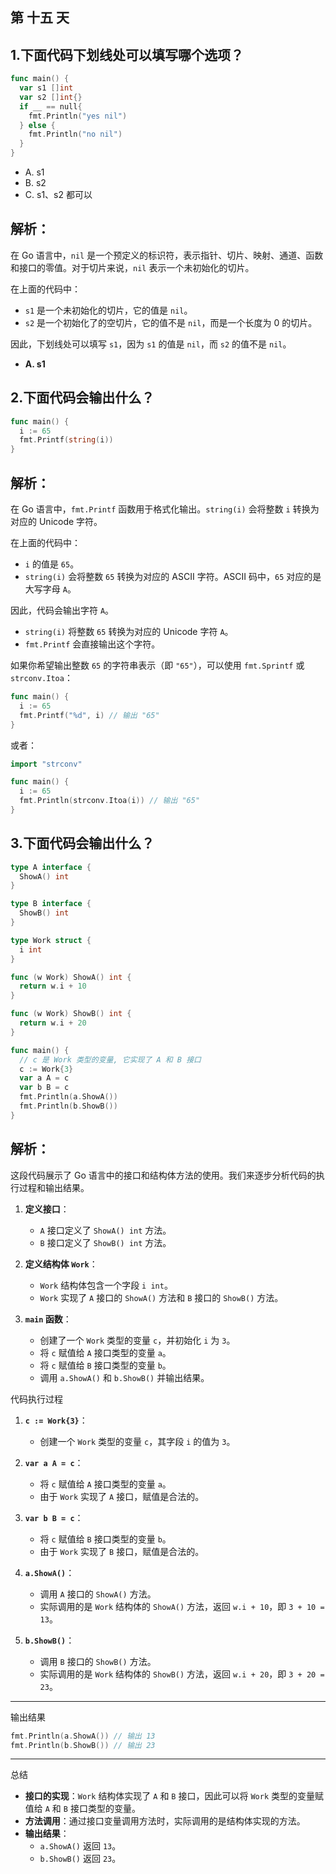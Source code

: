 ## 第 十五 天

## 1.下面代码下划线处可以填写哪个选项？

```go
func main() {
  var s1 []int
  var s2 []int{}
  if __ == null{
    fmt.Println("yes nil")
  } else {
    fmt.Println("no nil")
  }
}
```

- A. s1
- B. s2
- C. s1、s2 都可以

## 解析：

在 Go 语言中，`nil` 是一个预定义的标识符，表示指针、切片、映射、通道、函数和接口的零值。对于切片来说，`nil` 表示一个未初始化的切片。

在上面的代码中：

- `s1` 是一个未初始化的切片，它的值是 `nil`。
- `s2` 是一个初始化了的空切片，它的值不是 `nil`，而是一个长度为 0 的切片。

因此，下划线处可以填写 `s1`，因为 `s1` 的值是 `nil`，而 `s2` 的值不是 `nil`。

- **A. s1**


## 2.下面代码会输出什么？

```go
func main() {
  i := 65
  fmt.Printf(string(i))
}
```

## 解析：
在 Go 语言中，`fmt.Printf` 函数用于格式化输出。`string(i)` 会将整数 `i` 转换为对应的 Unicode 字符。

在上面的代码中：

- `i` 的值是 `65`。
- `string(i)` 会将整数 `65` 转换为对应的 ASCII 字符。ASCII 码中，`65` 对应的是大写字母 `A`。

因此，代码会输出字符 `A`。

- `string(i)` 将整数 `65` 转换为对应的 Unicode 字符 `A`。
- `fmt.Printf` 会直接输出这个字符。
  
如果你希望输出整数 `65` 的字符串表示（即 `"65"`），可以使用 `fmt.Sprintf` 或 `strconv.Itoa`：

```go
func main() {
  i := 65
  fmt.Printf("%d", i) // 输出 "65"
}
```

或者：

```go
import "strconv"

func main() {
  i := 65
  fmt.Println(strconv.Itoa(i)) // 输出 "65"
}
```

## 3.下面代码会输出什么？

```go
type A interface {
  ShowA() int
}

type B interface {
  ShowB() int
}

type Work struct {
  i int
}

func (w Work) ShowA() int {
  return w.i + 10
}

func (w Work) ShowB() int {
  return w.i + 20
}

func main() {
  // c 是 Work 类型的变量, 它实现了 A 和 B 接口
  c := Work{3}
  var a A = c
  var b B = c
  fmt.Println(a.ShowA())
  fmt.Println(b.ShowB())
}
```

## 解析：
这段代码展示了 Go 语言中的接口和结构体方法的使用。我们来逐步分析代码的执行过程和输出结果。

1. **定义接口**：
   - `A` 接口定义了 `ShowA() int` 方法。
   - `B` 接口定义了 `ShowB() int` 方法。

2. **定义结构体 `Work`**：
   - `Work` 结构体包含一个字段 `i int`。
   - `Work` 实现了 `A` 接口的 `ShowA()` 方法和 `B` 接口的 `ShowB()` 方法。

3. **`main` 函数**：
   - 创建了一个 `Work` 类型的变量 `c`，并初始化 `i` 为 `3`。
   - 将 `c` 赋值给 `A` 接口类型的变量 `a`。
   - 将 `c` 赋值给 `B` 接口类型的变量 `b`。
   - 调用 `a.ShowA()` 和 `b.ShowB()` 并输出结果。

代码执行过程

1. **`c := Work{3}`**：
   - 创建一个 `Work` 类型的变量 `c`，其字段 `i` 的值为 `3`。

2. **`var a A = c`**：
   - 将 `c` 赋值给 `A` 接口类型的变量 `a`。
   - 由于 `Work` 实现了 `A` 接口，赋值是合法的。

3. **`var b B = c`**：
   - 将 `c` 赋值给 `B` 接口类型的变量 `b`。
   - 由于 `Work` 实现了 `B` 接口，赋值是合法的。

4. **`a.ShowA()`**：
   - 调用 `A` 接口的 `ShowA()` 方法。
   - 实际调用的是 `Work` 结构体的 `ShowA()` 方法，返回 `w.i + 10`，即 `3 + 10 = 13`。

5. **`b.ShowB()`**：
   - 调用 `B` 接口的 `ShowB()` 方法。
   - 实际调用的是 `Work` 结构体的 `ShowB()` 方法，返回 `w.i + 20`，即 `3 + 20 = 23`。

---

输出结果

```go
fmt.Println(a.ShowA()) // 输出 13
fmt.Println(b.ShowB()) // 输出 23
```

---

总结

- **接口的实现**：`Work` 结构体实现了 `A` 和 `B` 接口，因此可以将 `Work` 类型的变量赋值给 `A` 和 `B` 接口类型的变量。
- **方法调用**：通过接口变量调用方法时，实际调用的是结构体实现的方法。
- **输出结果**：
  - `a.ShowA()` 返回 `13`。
  - `b.ShowB()` 返回 `23`。
